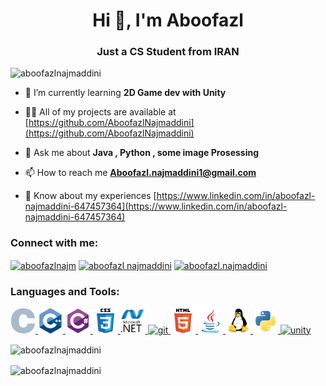 <h1 align="center">Hi 👋, I'm Aboofazl</h1>
<h3 align="center">Just a CS Student from IRAN</h3>

<p align="left"> <img src="https://komarev.com/ghpvc/?username=aboofazlnajmaddini&label=Profile%20views&color=0e75b6&style=flat" alt="aboofazlnajmaddini" /> </p>

- 🌱 I’m currently learning **2D Game dev with Unity**

- 👨‍💻 All of my projects are available at [https://github.com/AboofazlNajmaddini](https://github.com/AboofazlNajmaddini)

- 💬 Ask me about **Java , Python , some image Prosessing**

- 📫 How to reach me **Aboofazl.najmaddini1@gmail.com**

- 📄 Know about my experiences [https://www.linkedin.com/in/aboofazl-najmaddini-647457364](https://www.linkedin.com/in/aboofazl-najmaddini-647457364)

<h3 align="left">Connect with me:</h3>
<p align="left">
<a href="https://twitter.com/aboofazlnajm" target="blank"><img align="center" src="https://raw.githubusercontent.com/rahuldkjain/github-profile-readme-generator/master/src/images/icons/Social/twitter.svg" alt="aboofazlnajm" height="30" width="40" /></a>
<a href="https://linkedin.com/in/aboofazl najmaddini" target="blank"><img align="center" src="https://raw.githubusercontent.com/rahuldkjain/github-profile-readme-generator/master/src/images/icons/Social/linked-in-alt.svg" alt="aboofazl najmaddini" height="30" width="40" /></a>
<a href="https://instagram.com/aboofazl.najmaddini" target="blank"><img align="center" src="https://raw.githubusercontent.com/rahuldkjain/github-profile-readme-generator/master/src/images/icons/Social/instagram.svg" alt="aboofazl.najmaddini" height="30" width="40" /></a>
</p>

<h3 align="left">Languages and Tools:</h3>
<p align="left"> <a href="https://www.cprogramming.com/" target="_blank" rel="noreferrer"> <img src="https://raw.githubusercontent.com/devicons/devicon/master/icons/c/c-original.svg" alt="c" width="40" height="40"/> </a> <a href="https://www.w3schools.com/cpp/" target="_blank" rel="noreferrer"> <img src="https://raw.githubusercontent.com/devicons/devicon/master/icons/cplusplus/cplusplus-original.svg" alt="cplusplus" width="40" height="40"/> </a> <a href="https://www.w3schools.com/cs/" target="_blank" rel="noreferrer"> <img src="https://raw.githubusercontent.com/devicons/devicon/master/icons/csharp/csharp-original.svg" alt="csharp" width="40" height="40"/> </a> <a href="https://www.w3schools.com/css/" target="_blank" rel="noreferrer"> <img src="https://raw.githubusercontent.com/devicons/devicon/master/icons/css3/css3-original-wordmark.svg" alt="css3" width="40" height="40"/> </a> <a href="https://dotnet.microsoft.com/" target="_blank" rel="noreferrer"> <img src="https://raw.githubusercontent.com/devicons/devicon/master/icons/dot-net/dot-net-original-wordmark.svg" alt="dotnet" width="40" height="40"/> </a> <a href="https://git-scm.com/" target="_blank" rel="noreferrer"> <img src="https://www.vectorlogo.zone/logos/git-scm/git-scm-icon.svg" alt="git" width="40" height="40"/> </a> <a href="https://www.w3.org/html/" target="_blank" rel="noreferrer"> <img src="https://raw.githubusercontent.com/devicons/devicon/master/icons/html5/html5-original-wordmark.svg" alt="html5" width="40" height="40"/> </a> <a href="https://www.java.com" target="_blank" rel="noreferrer"> <img src="https://raw.githubusercontent.com/devicons/devicon/master/icons/java/java-original.svg" alt="java" width="40" height="40"/> </a> <a href="https://www.linux.org/" target="_blank" rel="noreferrer"> <img src="https://raw.githubusercontent.com/devicons/devicon/master/icons/linux/linux-original.svg" alt="linux" width="40" height="40"/> </a> <a href="https://www.python.org" target="_blank" rel="noreferrer"> <img src="https://raw.githubusercontent.com/devicons/devicon/master/icons/python/python-original.svg" alt="python" width="40" height="40"/> </a> <a href="https://unity.com/" target="_blank" rel="noreferrer"> <img src="https://www.vectorlogo.zone/logos/unity3d/unity3d-icon.svg" alt="unity" width="40" height="40"/> </a> </p>

<p><img align="center" src="https://github-readme-stats.vercel.app/api/top-langs?username=aboofazlnajmaddini&show_icons=true&locale=en&layout=compact" alt="aboofazlnajmaddini" /></p>

<p><img align="center" src="https://github-readme-streak-stats.herokuapp.com/?user=aboofazlnajmaddini&" alt="aboofazlnajmaddini" /></p>

